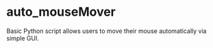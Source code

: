 # auto_mouseMover
Basic Python script allows users to move their mouse automatically via simple GUI. 
